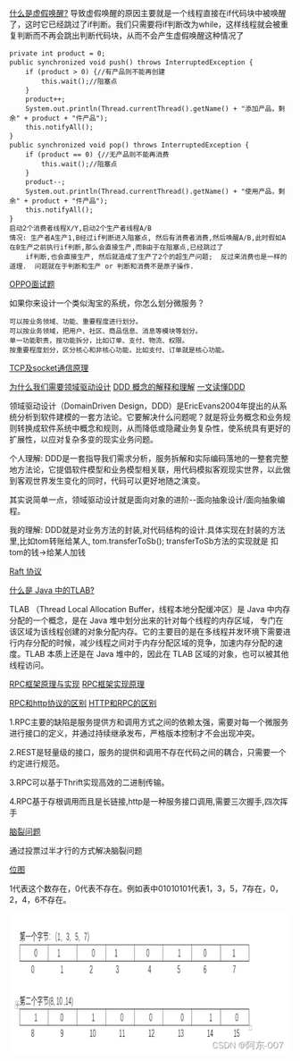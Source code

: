 [什么是虚假唤醒?](https://blog.csdn.net/weixin_45668482/article/details/117373700)
导致虚假唤醒的原因主要就是一个线程直接在if代码块中被唤醒了，这时它已经跳过了if判断。我们只需要将if判断改为while，这样线程就会被重复判断而不再会跳出判断代码块，从而不会产生虚假唤醒这种情况了

    private int product = 0;
    public synchronized void push() throws InterruptedException {
        if (product > 0) {//有产品则不能再创建
            this.wait();//阻塞点
        }
        product++;
        System.out.println(Thread.currentThread().getName() + "添加产品，剩余" + product + "件产品");
        this.notifyAll();
    }
    public synchronized void pop() throws InterruptedException {
        if (product == 0) {//无产品则不能再消费
            this.wait();//阻塞点
        }
        product--;
        System.out.println(Thread.currentThread().getName() + "使用产品，剩余" + product + "件产品");
        this.notifyAll();
    }
    启动2个消费者线程X/Y,启动2个生产者线程A/B
    情况: 生产者A生产1,B经过if判断进入阻塞点, 然后有消费者消费,然后唤醒A/B,此时假如A在B生产之前执行if判断,那么会直接生产,而B由于在阻塞点,已经跳过了
        if判断,也会直接生产, 然后就造成了生产了2个的超生产问题;  反过来消费也是一样的道理.  问题就在于判断和生产 or 判断和消费不是原子操作.



[OPPO面试题](https://mp.weixin.qq.com/s/A2EWJDUhNZjERVd-UCg-Eg)

如果你来设计一个类似淘宝的系统，你怎么划分微服务？

    可以按业务领域、功能、重要程度进行划分。
    可以按业务领域，把用户、社区、商品信息、消息等模块等划分。
    单一功能职责，按功能拆分，比如订单、支付、物流、权限。
    按重要程度划分，区分核心和非核心功能，比如支付、订单就是核心功能。

[TCP及socket通信原理](https://zhuanlan.zhihu.com/p/149982781)

[为什么我们需要领域驱动设计](https://www.jianshu.com/p/7870e18656ec)
[DDD 概念的解释和理解](https://zhuanlan.zhihu.com/p/349689345)
[一文读懂DDD](http://www.360doc.com/content/22/0602/06/46368139_1034194626.shtml)

领域驱动设计（DomainDriven Design，DDD）是EricEvans2004年提出的从系统分析到软件建模的一套方法论。它要解决什么问题呢？就是将业务概念和业务规则转换成软件系统中概念和规则，从而降低或隐藏业务复杂性，使系统具有更好的扩展性，以应对复杂多变的现实业务问题。

个人理解: DDD是一套指导我们需求分析，服务拆解和实际编码落地的一整套完整地方法论，它提倡软件模型和业务模型相关联，用代码模拟客观现实世界，以此做到客观世界发生变化的同时，代码可以更好地随之演变。

其实说简单一点，领域驱动设计就是面向对象的进阶--面向抽象设计/面向抽象编程。

我的理解: DDD就是对业务方法的封装,对代码结构的设计.具体实现在封装的方法里,比如tom转账给某人, tom.transferToSb(); transferToSb方法的实现就是 扣tom的钱->给某人加钱

[Raft 协议](https://zhuanlan.zhihu.com/p/488916891)

[什么是 Java 中的TLAB?](https://blog.csdn.net/hfer/article/details/106077631)

TLAB （Thread Local Allocation Buffer，线程本地分配缓冲区）是 Java 中内存分配的一个概念，是在 Java 堆中划分出来的针对每个线程的内存区域，
专门在该区域为该线程创建的对象分配内存。它的主要目的是在多线程并发环境下需要进行内存分配的时候，减少线程之间对于内存分配区域的竞争，加速内存分配的速
度。TLAB 本质上还是在 Java 堆中的，因此在 TLAB 区域的对象，也可以被其他线程访问。

[RPC框架原理与实现](https://zhuanlan.zhihu.com/p/469833331)
[RPC框架实现原理](https://blog.csdn.net/o9109003234/article/details/106132393)

[RPC和http协议的区别](https://www.cnblogs.com/pxuan/p/13086374.html)
[HTTP和RPC的区别](https://blog.csdn.net/Solo95/article/details/122640662)

1.RPC主要的缺陷是服务提供方和调用方式之间的依赖太强，需要对每一个微服务进行接口的定义，并通过持续继承发布，严格版本控制才不会出现冲突。

2.REST是轻量级的接口，服务的提供和调用不存在代码之间的耦合，只需要一个约定进行规范。

3.RPC可以基于Thrift实现高效的二进制传输。

4.RPC基于存根调用而且是长链接,http是一种服务接口调用,需要三次握手,四次挥手

[脑裂问题](https://blog.csdn.net/u013374645/article/details/93140148)

通过投票过半才行的方式解决脑裂问题

[位图](https://blog.csdn.net/qq_34486648/article/details/122332132)

1代表这个数存在，0代表不存在。例如表中01010101代表1，3，5，7存在，0，2，4，6不存在。

![](img/img_2.png)





















